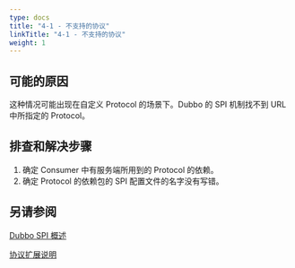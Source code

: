 ```yaml
---
type: docs
title: "4-1 - 不支持的协议"
linkTitle: "4-1 - 不支持的协议"
weight: 1
---
```


## 可能的原因
这种情况可能出现在自定义 Protocol 的场景下。Dubbo 的 SPI 机制找不到 URL 中所指定的 Protocol。


## 排查和解决步骤
1. 确定 Consumer 中有服务端所用到的 Protocol 的依赖。
2. 确定 Protocol 的依赖包的 SPI 配置文件的名字没有写错。

## 另请参阅
[Dubbo SPI 概述](https://dubbo.apache.org/zh/docs3-v2/java-sdk/reference-manual/spi/overview/)

[协议扩展说明](https://dubbo.apache.org/zh/docs3-v2/java-sdk/reference-manual/spi/description/protocol/)

<p style="margin-top: 3rem;"> </p>